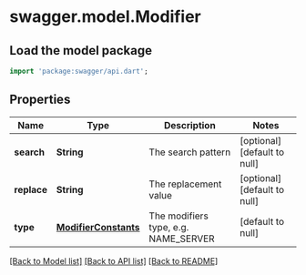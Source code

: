 # swagger.model.Modifier

## Load the model package
```dart
import 'package:swagger/api.dart';
```

## Properties
Name | Type | Description | Notes
------------ | ------------- | ------------- | -------------
**search** | **String** | The search pattern | [optional] [default to null]
**replace** | **String** | The replacement value | [optional] [default to null]
**type** | [**ModifierConstants**](ModifierConstants.md) | The modifiers type, e.g. NAME_SERVER | [default to null]

[[Back to Model list]](../README.md#documentation-for-models) [[Back to API list]](../README.md#documentation-for-api-endpoints) [[Back to README]](../README.md)


